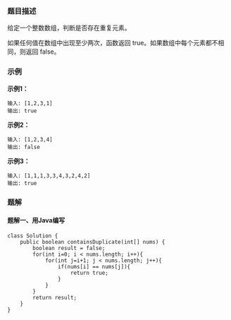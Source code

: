 ### 题目描述
给定一个整数数组，判断是否存在重复元素。

如果任何值在数组中出现至少两次，函数返回 true。如果数组中每个元素都不相同，则返回 false。

### 示例
**示例1：**
```
输入: [1,2,3,1]
输出: true
```
**示例2：**
```
输入: [1,2,3,4]
输出: false
```
**示例3：**
```
输入: [1,1,1,3,3,4,3,2,4,2]
输出: true
```

### 题解
#### 题解一、用Java编写
```
class Solution {
    public boolean containsDuplicate(int[] nums) {
        boolean result = false;
        for(int i=0; i < nums.length; i++){
            for(int j=i+1; j < nums.length; j++){
                if(nums[i] == nums[j]){
                    return true;
                }
            }
        }
        return result;
    }
} 
``` 